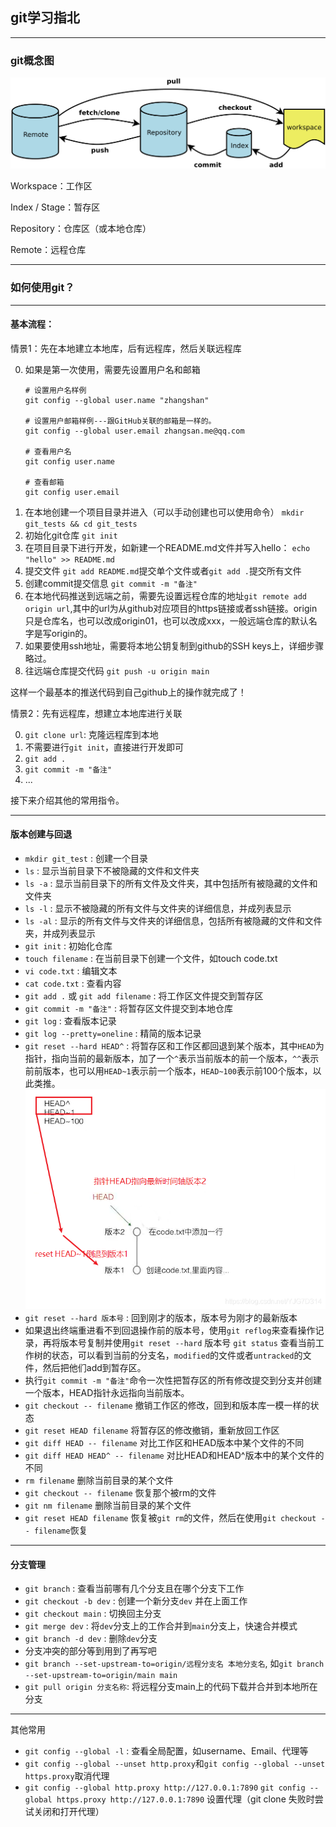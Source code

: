## git学习指北

- - -
### git概念图
![](git流程图.png)

Workspace：工作区

Index / Stage：暂存区

Repository：仓库区（或本地仓库）

Remote：远程仓库

- - -
### 如何使用git？
- - - 
#### 基本流程：
情景1：先在本地建立本地库，后有远程库，然后关联远程库

0. 如果是第一次使用，需要先设置用户名和邮箱
   ```
   # 设置用户名样例
   git config --global user.name "zhangshan"

   # 设置用户邮箱样例---跟GitHub关联的邮箱是一样的。
   git config --global user.email zhangsan.me@qq.com 

   # 查看用户名
   git config user.name

   # 查看邮箱
   git config user.email

   ```
1. 在本地创建一个项目目录并进入（可以手动创建也可以使用命令）
   `mkdir git_tests && cd git_tests`
2. 初始化git仓库
   `git init`
3. 在项目目录下进行开发，如新建一个README.md文件并写入hello：
   `echo "hello" >> README.md`
4. 提交文件
   `git add README.md`提交单个文件或者`git add .`提交所有文件
5. 创建commit提交信息
   `git commit -m "备注"`
6. 在本地代码推送到远端之前，需要先设置远程仓库的地址`git remote add origin url`,其中的url为从github对应项目的https链接或者ssh链接。origin只是仓库名，也可以改成origin01，也可以改成xxx，一般远端仓库的默认名字是写origin的。
7. 如果要使用ssh地址，需要将本地公钥复制到github的SSH keys上，详细步骤略过。
8. 往远端仓库提交代码
   `git push -u origin main`

这样一个最基本的推送代码到自己github上的操作就完成了！

情景2：先有远程库，想建立本地库进行关联

0. `git clone url`: 克隆远程库到本地
1. 不需要进行`git init`，直接进行开发即可
2. `git add .`
3. `git commit -m "备注"`
4. ...

接下来介绍其他的常用指令。
- - -
#### 版本创建与回退
- `mkdir git_test` : 创建一个目录
- `ls` : 显示当前目录下不被隐藏的文件和文件夹
- `ls -a` : 显示当前目录下的所有文件及文件夹，其中包括所有被隐藏的文件和文件夹
- `ls -l` : 显示不被隐藏的所有文件与文件夹的详细信息，并成列表显示
- `ls -al` : 显示的所有文件与文件夹的详细信息，包括所有被隐藏的文件和文件夹，并成列表显示
- `git init` : 初始化仓库
- `touch filename` : 在当前目录下创建一个文件，如touch code.txt
- `vi code.txt` : 编辑文本
- `cat code.txt` : 查看内容
- `git add .` 或 `git add filename` : 将工作区文件提交到暂存区
- `git commit -m "备注"` : 将暂存区文件提交到本地仓库
- `git log` : 查看版本记录
- `git log --pretty=oneline` : 精简的版本记录
- `git reset --hard HEAD^` : 将暂存区和工作区都回退到某个版本，其中`HEAD`为指针，指向当前的最新版本，加了一个`^`表示当前版本的前一个版本，`^^`表示前前版本，也可以用`HEAD~1`表示前一个版本，`HEAD~100`表示前100个版本，以此类推。
![](版本回退.png)
- `git reset --hard 版本号` : 回到刚才的版本，版本号为刚才的最新版本
- 如果退出终端重进看不到回退操作前的版本号，使用`git reflog`来查看操作记录，再将版本号复制并使用`git reset --hard` 版本号
`git status` 查看当前工作树的状态，可以看到当前的分支名，`modified`的文件或者`untracked`的文件，然后把他们add到暂存区。
- 执行`git commit -m "备注"`命令一次性把暂存区的所有修改提交到分支并创建一个版本，HEAD指针永远指向当前版本。
- `git checkout -- filename` 撤销工作区的修改，回到和版本库一模一样的状态
- `git reset HEAD filename`  将暂存区的修改撤销，重新放回工作区
- `git diff HEAD -- filename` 对比工作区和HEAD版本中某个文件的不同
- `git diff HEAD HEAD^ -- filename` 对比HEAD和HEAD^版本中的某个文件的不同
- `rm filename` 删除当前目录的某个文件
- `git checkout -- filename` 恢复那个被rm的文件
- `git nm filename` 删除当前目录的某个文件
- `git reset HEAD filename` 恢复被`git rm`的文件，然后在使用`git checkout -- filename`恢复

- - -
#### 分支管理

- `git branch` : 查看当前哪有几个分支且在哪个分支下工作
- `git checkout -b dev` : 创建一个新分支`dev` 并在上面工作
- `git checkout main` : 切换回主分支
- `git merge dev` : 将`dev`分支上的工作合并到`main`分支上，快速合并模式
- `git branch -d dev` : 删除`dev`分支
- 分支冲突的部分等到用到了再写吧
- `git branch --set-upstream-to=origin/远程分支名 本地分支名`, 如`git branch --set-upstream-to=origin/main main`
- `git pull origin 分支名称`: 将远程分支main上的代码下载并合并到本地所在分支

- - -
其他常用
- `git config --global -l` : 查看全局配置，如username、Email、代理等
- `git config --global --unset http.proxy`和`git config --global --unset https.proxy`取消代理
- `git config --global http.proxy http://127.0.0.1:7890` 
`git config --global https.proxy http://127.0.0.1:7890`
设置代理（git clone 失败时尝试关闭和打开代理）
